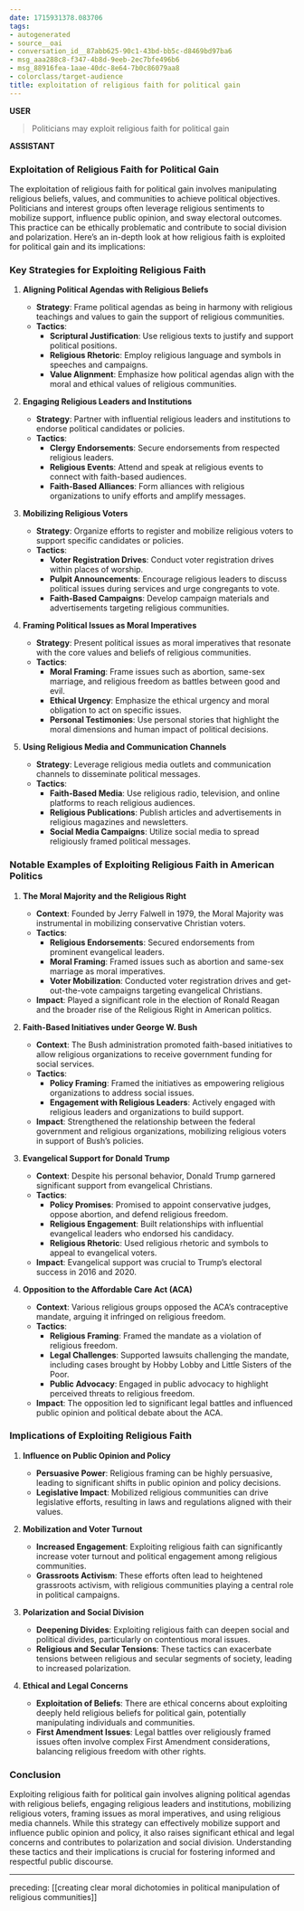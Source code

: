 ```yaml
---
date: 1715931378.083706
tags:
- autogenerated
- source__oai
- conversation_id__87abb625-90c1-43bd-bb5c-d8469bd97ba6
- msg_aaa288c8-f347-4b8d-9eeb-2ec7bfe496b6
- msg_88916fea-1aae-40dc-8e64-7b0c86079aa8
- colorclass/target-audience
title: exploitation of religious faith for political gain
---
```


**USER**

> Politicians may exploit religious faith for political gain


**ASSISTANT**

### Exploitation of Religious Faith for Political Gain

The exploitation of religious faith for political gain involves manipulating religious beliefs, values, and communities to achieve political objectives. Politicians and interest groups often leverage religious sentiments to mobilize support, influence public opinion, and sway electoral outcomes. This practice can be ethically problematic and contribute to social division and polarization. Here’s an in-depth look at how religious faith is exploited for political gain and its implications:

### Key Strategies for Exploiting Religious Faith

1. **Aligning Political Agendas with Religious Beliefs**
   - **Strategy**: Frame political agendas as being in harmony with religious teachings and values to gain the support of religious communities.
   - **Tactics**:
     - **Scriptural Justification**: Use religious texts to justify and support political positions.
     - **Religious Rhetoric**: Employ religious language and symbols in speeches and campaigns.
     - **Value Alignment**: Emphasize how political agendas align with the moral and ethical values of religious communities.

2. **Engaging Religious Leaders and Institutions**
   - **Strategy**: Partner with influential religious leaders and institutions to endorse political candidates or policies.
   - **Tactics**:
     - **Clergy Endorsements**: Secure endorsements from respected religious leaders.
     - **Religious Events**: Attend and speak at religious events to connect with faith-based audiences.
     - **Faith-Based Alliances**: Form alliances with religious organizations to unify efforts and amplify messages.

3. **Mobilizing Religious Voters**
   - **Strategy**: Organize efforts to register and mobilize religious voters to support specific candidates or policies.
   - **Tactics**:
     - **Voter Registration Drives**: Conduct voter registration drives within places of worship.
     - **Pulpit Announcements**: Encourage religious leaders to discuss political issues during services and urge congregants to vote.
     - **Faith-Based Campaigns**: Develop campaign materials and advertisements targeting religious communities.

4. **Framing Political Issues as Moral Imperatives**
   - **Strategy**: Present political issues as moral imperatives that resonate with the core values and beliefs of religious communities.
   - **Tactics**:
     - **Moral Framing**: Frame issues such as abortion, same-sex marriage, and religious freedom as battles between good and evil.
     - **Ethical Urgency**: Emphasize the ethical urgency and moral obligation to act on specific issues.
     - **Personal Testimonies**: Use personal stories that highlight the moral dimensions and human impact of political decisions.

5. **Using Religious Media and Communication Channels**
   - **Strategy**: Leverage religious media outlets and communication channels to disseminate political messages.
   - **Tactics**:
     - **Faith-Based Media**: Use religious radio, television, and online platforms to reach religious audiences.
     - **Religious Publications**: Publish articles and advertisements in religious magazines and newsletters.
     - **Social Media Campaigns**: Utilize social media to spread religiously framed political messages.

### Notable Examples of Exploiting Religious Faith in American Politics

1. **The Moral Majority and the Religious Right**
   - **Context**: Founded by Jerry Falwell in 1979, the Moral Majority was instrumental in mobilizing conservative Christian voters.
   - **Tactics**:
     - **Religious Endorsements**: Secured endorsements from prominent evangelical leaders.
     - **Moral Framing**: Framed issues such as abortion and same-sex marriage as moral imperatives.
     - **Voter Mobilization**: Conducted voter registration drives and get-out-the-vote campaigns targeting evangelical Christians.
   - **Impact**: Played a significant role in the election of Ronald Reagan and the broader rise of the Religious Right in American politics.

2. **Faith-Based Initiatives under George W. Bush**
   - **Context**: The Bush administration promoted faith-based initiatives to allow religious organizations to receive government funding for social services.
   - **Tactics**:
     - **Policy Framing**: Framed the initiatives as empowering religious organizations to address social issues.
     - **Engagement with Religious Leaders**: Actively engaged with religious leaders and organizations to build support.
   - **Impact**: Strengthened the relationship between the federal government and religious organizations, mobilizing religious voters in support of Bush’s policies.

3. **Evangelical Support for Donald Trump**
   - **Context**: Despite his personal behavior, Donald Trump garnered significant support from evangelical Christians.
   - **Tactics**:
     - **Policy Promises**: Promised to appoint conservative judges, oppose abortion, and defend religious freedom.
     - **Religious Engagement**: Built relationships with influential evangelical leaders who endorsed his candidacy.
     - **Religious Rhetoric**: Used religious rhetoric and symbols to appeal to evangelical voters.
   - **Impact**: Evangelical support was crucial to Trump’s electoral success in 2016 and 2020.

4. **Opposition to the Affordable Care Act (ACA)**
   - **Context**: Various religious groups opposed the ACA’s contraceptive mandate, arguing it infringed on religious freedom.
   - **Tactics**:
     - **Religious Framing**: Framed the mandate as a violation of religious freedom.
     - **Legal Challenges**: Supported lawsuits challenging the mandate, including cases brought by Hobby Lobby and Little Sisters of the Poor.
     - **Public Advocacy**: Engaged in public advocacy to highlight perceived threats to religious freedom.
   - **Impact**: The opposition led to significant legal battles and influenced public opinion and political debate about the ACA.

### Implications of Exploiting Religious Faith

1. **Influence on Public Opinion and Policy**
   - **Persuasive Power**: Religious framing can be highly persuasive, leading to significant shifts in public opinion and policy decisions.
   - **Legislative Impact**: Mobilized religious communities can drive legislative efforts, resulting in laws and regulations aligned with their values.

2. **Mobilization and Voter Turnout**
   - **Increased Engagement**: Exploiting religious faith can significantly increase voter turnout and political engagement among religious communities.
   - **Grassroots Activism**: These efforts often lead to heightened grassroots activism, with religious communities playing a central role in political campaigns.

3. **Polarization and Social Division**
   - **Deepening Divides**: Exploiting religious faith can deepen social and political divides, particularly on contentious moral issues.
   - **Religious and Secular Tensions**: These tactics can exacerbate tensions between religious and secular segments of society, leading to increased polarization.

4. **Ethical and Legal Concerns**
   - **Exploitation of Beliefs**: There are ethical concerns about exploiting deeply held religious beliefs for political gain, potentially manipulating individuals and communities.
   - **First Amendment Issues**: Legal battles over religiously framed issues often involve complex First Amendment considerations, balancing religious freedom with other rights.

### Conclusion

Exploiting religious faith for political gain involves aligning political agendas with religious beliefs, engaging religious leaders and institutions, mobilizing religious voters, framing issues as moral imperatives, and using religious media channels. While this strategy can effectively mobilize support and influence public opinion and policy, it also raises significant ethical and legal concerns and contributes to polarization and social division. Understanding these tactics and their implications is crucial for fostering informed and respectful public discourse.


---

preceding: [[creating clear moral dichotomies in political manipulation of religious communities]]